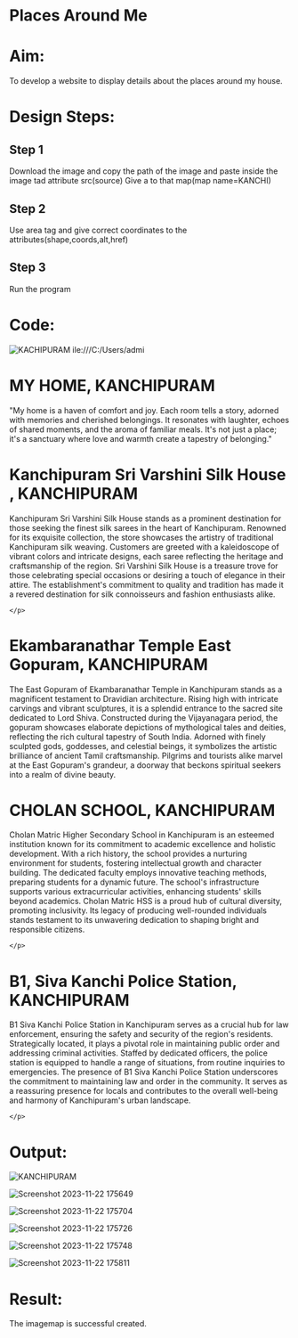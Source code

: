 # Places Around Me
# Aim:
To develop a website to display details about the places around my house.

# Design Steps:
## Step 1
Download the image and copy the path of the image and paste inside the image tad attribute src(source) Give a to that map(map name=KANCHI)

## Step 2
Use area tag and give correct coordinates to the attributes(shape,coords,alt,href)
## Step 3
Run the program


# Code:

<img src="C:\Users\admin\Pictures\Screenshots\IMAGE\KANCHIPURAM.png" alt="KACHIPURAM" usemap="#KANCHI">

<map name="KANCHI">
  <area shape="rect" coords="179,34,240,102" alt="MYHOME" href="file:///C:/Users/admin/Documents/Imagemap/MYHOME.HTML">
  <area shape="rect" coords="83,237,118,268" alt="CHOLAN SCHOOL" href="file:///C:/Users/admin/Documents/Imagemap/CHOLAN.HTML">
  <area shape="rect" coords="478,250,500,311" alt="Ekambaranathar Temple East Gopuram" href="file:///C:/Users/admin/Documents/Imagemap/Ekambaranathar%20Temple%20East%20Gopuram.HTML">
  <area shape="rect" coords="766,512,722,536" href="file:///C:/Users/admin/Documents/Imagemap/B1%2C%20Siva%20Kanchi%20Police%20Station.HTML" alt="B1, Siva Kanchi Police StationI">
  <area shape="rect" coords="683,658,639,612" href="file:///C:/Users/admin/Documents/Imagemap/B1%2C%20Siva%20Kanchi%20Police%20Station.HTML" alt="Kanchipuram Sri Varshini Silk House">
</map>ile:///C:/Users/admi


<BODY>
    <h1>
        MY HOME, KANCHIPURAM
    </h1>
    <p>
        "My home is a haven of comfort and joy. Each room tells a story, adorned with memories and cherished belongings. It resonates with laughter, echoes of shared moments, and the aroma of familiar meals. It's not just a place; it's a sanctuary where love and warmth create a tapestry of belonging." 
    </p>
</BODY>


<BODY>
    <h1>
        Kanchipuram Sri Varshini Silk House , KANCHIPURAM
    </h1>
    <p>
        Kanchipuram Sri Varshini Silk House stands as a prominent destination for those seeking the finest silk sarees in the heart of Kanchipuram. Renowned for its exquisite collection, the store showcases the artistry of traditional Kanchipuram silk weaving. Customers are greeted with a kaleidoscope of vibrant colors and intricate designs, each saree reflecting the heritage and craftsmanship of the region. Sri Varshini Silk House is a treasure trove for those celebrating special occasions or desiring a touch of elegance in their attire. The establishment's commitment to quality and tradition has made it a revered destination for silk connoisseurs and fashion enthusiasts alike.
     
    </p>
</BODY>


<BODY>
    <h1>
        Ekambaranathar Temple East Gopuram, KANCHIPURAM
    </h1>
    <p>
        The East Gopuram of Ekambaranathar Temple in Kanchipuram stands as a magnificent testament to Dravidian architecture. Rising high with intricate carvings and vibrant sculptures, it is a splendid entrance to the sacred site dedicated to Lord Shiva. Constructed during the Vijayanagara period, the gopuram showcases elaborate depictions of mythological tales and deities, reflecting the rich cultural tapestry of South India. Adorned with finely sculpted gods, goddesses, and celestial beings, it symbolizes the artistic brilliance of ancient Tamil craftsmanship. Pilgrims and tourists alike marvel at the East Gopuram's grandeur, a doorway that beckons spiritual seekers into a realm of divine beauty.
    </p>
</BODY>


<BODY>
    <h1>
        CHOLAN SCHOOL, KANCHIPURAM
    </h1>
    <p>
        Cholan Matric Higher Secondary School in Kanchipuram is an esteemed institution known for its commitment to academic excellence and holistic development. With a rich history, the school provides a nurturing environment for students, fostering intellectual growth and character building. The dedicated faculty employs innovative teaching methods, preparing students for a dynamic future. The school's infrastructure supports various extracurricular activities, enhancing students' skills beyond academics. Cholan Matric HSS is a proud hub of cultural diversity, promoting inclusivity. Its legacy of producing well-rounded individuals stands testament to its unwavering dedication to shaping bright and responsible citizens.     
     
    </p>
</BODY>


<BODY>
    <h1>
        B1, Siva Kanchi Police Station, KANCHIPURAM
    </h1>
    <p>
        B1 Siva Kanchi Police Station in Kanchipuram serves as a crucial hub for law enforcement, ensuring the safety and security of the region's residents. Strategically located, it plays a pivotal role in maintaining public order and addressing criminal activities. Staffed by dedicated officers, the police station is equipped to handle a range of situations, from routine inquiries to emergencies. The presence of B1 Siva Kanchi Police Station underscores the commitment to maintaining law and order in the community. It serves as a reassuring presence for locals and contributes to the overall well-being and harmony of Kanchipuram's urban landscape.
     
    </p>
</BODY>


# Output:
![KANCHIPURAM](https://github.com/sasintharparanthaman/Ex-04-webTech_imagemap/assets/145743219/d8925e10-2dfb-4684-93dd-664ebcacf5d3)

![Screenshot 2023-11-22 175649](https://github.com/sasintharparanthaman/Ex-04-webTech_imagemap/assets/145743219/df7c5a0a-560e-43f1-974e-fa4cd1f47cf8)

![Screenshot 2023-11-22 175704](https://github.com/sasintharparanthaman/Ex-04-webTech_imagemap/assets/145743219/bd3aacfb-0d87-4be7-aeb1-9d286e1118b0)

![Screenshot 2023-11-22 175726](https://github.com/sasintharparanthaman/Ex-04-webTech_imagemap/assets/145743219/69c02a5e-9987-412e-bf89-f5d28269ff5e)

![Screenshot 2023-11-22 175748](https://github.com/sasintharparanthaman/Ex-04-webTech_imagemap/assets/145743219/e9c29d17-6b42-4ce9-bcf9-8224b012205b)

![Screenshot 2023-11-22 175811](https://github.com/sasintharparanthaman/Ex-04-webTech_imagemap/assets/145743219/fff3cf27-10e0-46d2-8d27-42e1b80e1ce6)

# Result:
The imagemap is successful created.
